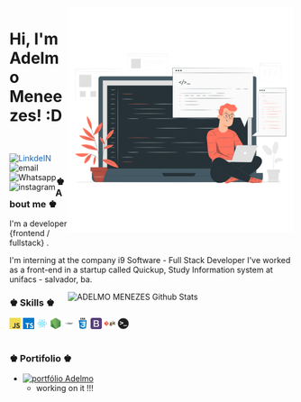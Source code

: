 <img src="/people_and_pc.png" min-width="400px" max-width="400px" width="400px" align="right" alt="Computador Adelmo menezes"> 


# Hi, I'm Adelmo Meneezes! :D

<br>
 <p align="left">
<a target="_blank" href="https://www.linkedin.com/in/adelmomenezes" style="color:#0a66c2;">
  <img align="left" alt="LinkdeIN"  src="https://img.shields.io/badge/-Linkedin-0e76a8?style=flat-square&logo=Linkedin&logoColor=white" />
</a>
 <a target="_blank" href="mailto:adelmo.menezes2010@gmail.com">
  <img align="left" alt="email"  src="https://img.shields.io/badge/-Gmail-FF0000?style=flat-square&labelColor=FF0000&logo=gmail&logoColor=white "/>
</a>
<a target="_blank" href="https://api.whatsapp.com/send?phone=5571983449654text=Olá%20Adelmo,%20tudo%20bem?">
  <img align="left" alt="Whatsapp"  src="https://img.shields.io/badge/-WhatsApp-25d366?style=flat-square&labelColor=25d366&logo=whatsapp&logoColor=white" />
</a>
<a target="_blank" href="https://www.instagram.com/adelmo_menezes1/">
  <img align="left" alt="instagram"  src="https://img.shields.io/badge/-Instagram-DF0174?style=flat-square&labelColor=DF0174&logo=instagram&logoColor=white" />
</a>

</p>

<br>

### ♚ About me ♚

I'm a developer {frontend / fullstack} .

I'm interning at the company i9 Software - Full Stack Developer
I've worked as a front-end in a startup called Quickup,
Study Information system at unifacs - salvador, ba.

<img min-width="400px" max-width="400px" width="400px" align="right" src="https://github-readme-stats.vercel.app/api?username=adelmomenezes123&include_all_commits=true&count_private=true&show_icons=true&line_height=20&title_color=7A7ADB&icon_color=2234AE&text_color=D3D3D3&bg_color=0,000000,130F40" alt="ADELMO MENEZES Github Stats">

### ♚ Skills ♚
 
 <code><img height="20" src="https://raw.githubusercontent.com/github/explore/80688e429a7d4ef2fca1e82350fe8e3517d3494d/topics/javascript/javascript.png"></code>
<code><img height="20" src="https://raw.githubusercontent.com/github/explore/80688e429a7d4ef2fca1e82350fe8e3517d3494d/topics/typescript/typescript.png"></code>
<code><img height="20" src="https://raw.githubusercontent.com/github/explore/80688e429a7d4ef2fca1e82350fe8e3517d3494d/topics/react/react.png"></code>
<code><img height="20" src="https://raw.githubusercontent.com/github/explore/80688e429a7d4ef2fca1e82350fe8e3517d3494d/topics/nodejs/nodejs.png"></code>
<code><img height="20" src="https://raw.githubusercontent.com/github/explore/80688e429a7d4ef2fca1e82350fe8e3517d3494d/topics/jquery/jquery.png"></code>
<code><img height="20" src="https://raw.githubusercontent.com/github/explore/80688e429a7d4ef2fca1e82350fe8e3517d3494d/topics/css/css.png"></code>
<code><img height="20" src="https://raw.githubusercontent.com/github/explore/80688e429a7d4ef2fca1e82350fe8e3517d3494d/topics/bootstrap/bootstrap.png"></code>
<code><img height="20" src="https://raw.githubusercontent.com/github/explore/80688e429a7d4ef2fca1e82350fe8e3517d3494d/topics/git/git.png"></code>
<code><img height="20" src="https://raw.githubusercontent.com/github/explore/80688e429a7d4ef2fca1e82350fe8e3517d3494d/topics/terminal/terminal.png"></code>
<br>
<br>

### ♚ Portifolio ♚
 
- <a target="_blank" href="https://adelmo.vercel.app">
   <img src="https://www.flaticon.com/svg/static/icons/svg/1395/1395817.svg" width="50" height="50" alt="portfólio Adelmo" title="portfólio Adelmo"> 
  </a>
  
  - working on it !!!
  

